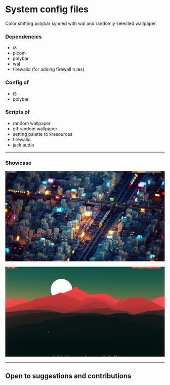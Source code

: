 # System config files

Color shifting polybar synced with wal and randomly selected wallpaper.

### Dependencies
* i3
* picom
* polybar
* wal
* firewalld (for adding firewall rules)

### Config of
* i3
* polybar

### Scripts of
* random wallpaper
* gif random wallpaper
* setting palette to xresources
* firewalld
* jack audio

---

### Showcase

![printscreen01](desktop-01.png)


![printscreen02](desktop-02.png)

---

## Open to suggestions and contributions

